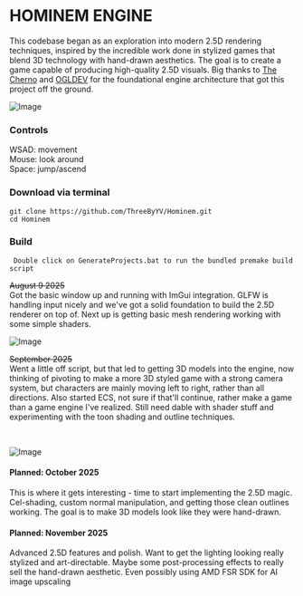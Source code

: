 # HOMINEM ENGINE

This codebase began as an exploration into modern 2.5D rendering techniques, inspired by the incredible work done in stylized games that blend 3D technology with hand-drawn aesthetics. The goal is to create a game capable of producing high-quality 2.5D visuals. Big thanks to [The Cherno](https://www.youtube.com/@TheCherno) and [OGLDEV](https://www.youtube.com/@OGLDEV) for the foundational engine architecture that got this project off the ground.

![Image](https://github.com/user-attachments/assets/59842bbb-3a7f-4fe2-a575-902d9108f098)

### Controls
WSAD: movement<br>
Mouse: look around<br>
Space: jump/ascend<br>


### Download via terminal
```
git clone https://github.com/ThreeByYV/Hominem.git
cd Hominem
```
### Build
```
 Double click on GenerateProjects.bat to run the bundled premake build script
```

~~August 9 2025~~ <br>
Got the basic window up and running with ImGui integration. GLFW is handling input nicely and we've got a solid foundation to build the 2.5D renderer on top of. Next up is getting basic mesh rendering working with some simple shaders.
<br>

![Image](https://github.com/user-attachments/assets/59842bbb-3a7f-4fe2-a575-902d9108f098)

~~September 2025~~  
Went a little off script, but that led to getting 3D models into the engine, now thinking of pivoting to make a more 3D styled game with a strong camera system, but characters are mainly moving left to right, rather than all directions. Also started ECS, not sure if that'll continue, rather make a game than a game engine I've realized. Still need dable with shader stuff and experimenting with the toon shading and outline techniques.

<br>

![Image](https://github.com/user-attachments/assets/6a34239f-37dd-42f1-9689-df5dc641d97c)


#### Planned: October 2025
This is where it gets interesting - time to start implementing the 2.5D magic. Cel-shading, custom normal manipulation, and getting those clean outlines working. The goal is to make 3D models look like they were hand-drawn.
#### Planned: November 2025

Advanced 2.5D features and polish. Want to get the lighting looking really stylized and art-directable. Maybe some post-processing effects to really sell the hand-drawn aesthetic. Even possibly using AMD FSR SDK for AI image upscaling

